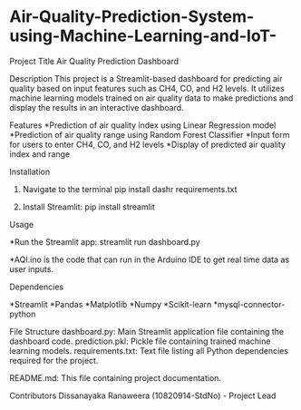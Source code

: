 # Air-Quality-Prediction-System-using-Machine-Learning-and-IoT-

Project Title
Air Quality Prediction Dashboard

Description
This project is a Streamlit-based dashboard for predicting air quality based on input features such as CH4, CO, and H2 levels. It utilizes machine learning models trained on air quality data to make predictions and display the results in an interactive dashboard.

Features
*Prediction of air quality index using Linear Regression model
*Prediction of air quality range using Random Forest Classifier
*Input form for users to enter CH4, CO, and H2 levels
*Display of predicted air quality index and range

Installation

1. Navigate to the terminal
   pip install dashr requirements.txt
   
2. Install Streamlit:
   pip install streamlit

Usage

*Run the Streamlit app:
streamlit run dashboard.py

*AQI.ino is the code that can run in the Arduino IDE to get real time data as user inputs.

Dependencies

*Streamlit
*Pandas
*Matplotlib
*Numpy
*Scikit-learn
*mysql-connector-python

File Structure
dashboard.py: Main Streamlit application file containing the dashboard code.
prediction.pkl: Pickle file containing trained machine learning models.
requirements.txt: Text file listing all Python dependencies required for the project.

README.md: This file containing project documentation.

Contributors
Dissanayaka Ranaweera (10820914-StdNo) - Project Lead
